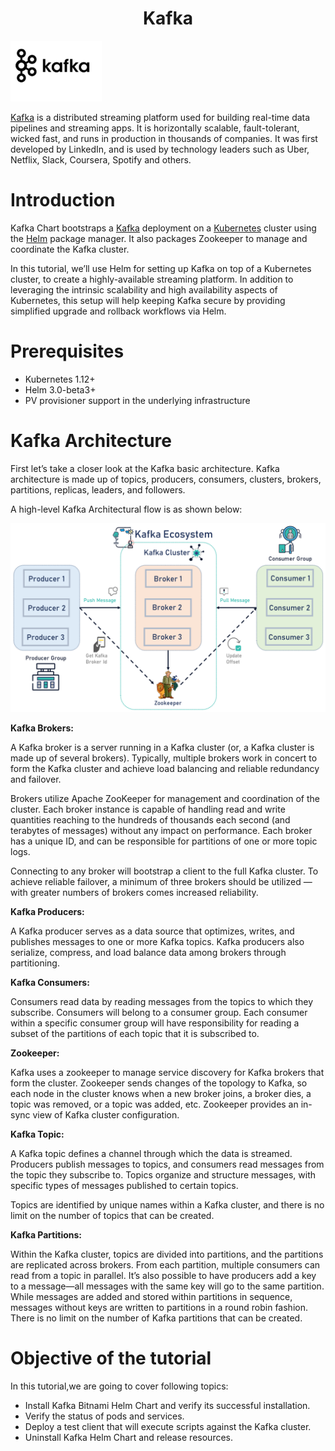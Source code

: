 <h1 align="center">Kafka</h1>

![Logo](_images/logo.png)

[Kafka](https://kafka.apache.org/) is a distributed streaming platform used for building real-time data pipelines and streaming apps. It is horizontally scalable, fault-tolerant, wicked fast, and runs in production in thousands of companies. It was first developed by LinkedIn, and is used by technology leaders such as Uber, Netflix, Slack, Coursera, Spotify and others.

# Introduction
Kafka Chart bootstraps a [Kafka](https://github.com/bitnami/bitnami-docker-kafka) deployment on a [Kubernetes](http://kubernetes.io/) cluster using the [Helm](https://helm.sh/) package manager.
It also packages Zookeeper to manage and coordinate the Kafka cluster.

In this tutorial, we’ll use Helm for setting up Kafka on top of a Kubernetes cluster, to create a highly-available streaming platform. In addition to leveraging the intrinsic scalability and high availability aspects of Kubernetes, this setup will help keeping Kafka secure by providing simplified upgrade and rollback workflows via Helm.

# Prerequisites

- Kubernetes 1.12+
- Helm 3.0-beta3+
- PV provisioner support in the underlying infrastructure

# Kafka Architecture
First let’s take a closer look at the Kafka basic architecture. Kafka architecture is made up of topics, producers, consumers, clusters, brokers, partitions, replicas, leaders, and followers.


A high-level Kafka Architectural flow is as shown below:

![](_images/kafka-architecture.png)

**Kafka Brokers:**

A Kafka broker is a server running in a Kafka cluster (or, a Kafka cluster is made up of several brokers). Typically, multiple brokers work in concert to form the Kafka cluster and achieve load balancing and reliable redundancy and failover. 

Brokers utilize Apache ZooKeeper for management and coordination of the cluster. Each broker instance is capable of handling read and write quantities reaching to the hundreds of thousands each second (and terabytes of messages) without any impact on performance. Each broker has a unique ID, and can be responsible for partitions of one or more topic logs. 

Connecting to any broker will bootstrap a client to the full Kafka cluster. To achieve reliable failover, a minimum of three brokers should be utilized —with greater numbers of brokers comes increased reliability.

**Kafka Producers:**

A Kafka producer serves as a data source that optimizes, writes, and publishes messages to one or more Kafka topics. Kafka producers also serialize, compress, and load balance data among brokers through partitioning.

**Kafka Consumers:**

Consumers read data by reading messages from the topics to which they subscribe. Consumers will belong to a consumer group. Each consumer within a specific consumer group will have responsibility for reading a subset of the partitions of each topic that it is subscribed to. 

**Zookeeper:**

Kafka uses a zookeeper to manage service discovery for Kafka brokers that form the cluster. Zookeeper sends changes of the topology to Kafka, so each node in the cluster knows when a new broker joins, a broker dies, a topic was removed, or a topic was added, etc. Zookeeper provides an in-sync view of Kafka cluster configuration.

**Kafka Topic:**

A Kafka topic defines a channel through which the data is streamed. Producers publish messages to topics, and consumers read messages from the topic they subscribe to. Topics organize and structure messages, with specific types of messages published to certain topics. 

Topics are identified by unique names within a Kafka cluster, and there is no limit on the number of topics that can be created. 

**Kafka Partitions:**

Within the Kafka cluster, topics are divided into partitions, and the partitions are replicated across brokers. From each partition, multiple consumers can read from a topic in parallel. It’s also possible to have producers add a key to a message—all messages with the same key will go to the same partition. While messages are added and stored within partitions in sequence, messages without keys are written to partitions in a round robin fashion. There is no limit on the number of Kafka partitions that can be created.

# Objective of the tutorial

In this tutorial,we are going to cover following topics:

- Install Kafka Bitnami Helm Chart and verify its successful installation.
- Verify the status of pods and services. 
- Deploy a test client that will execute scripts against the Kafka cluster.
- Uninstall Kafka Helm Chart and release resources.





